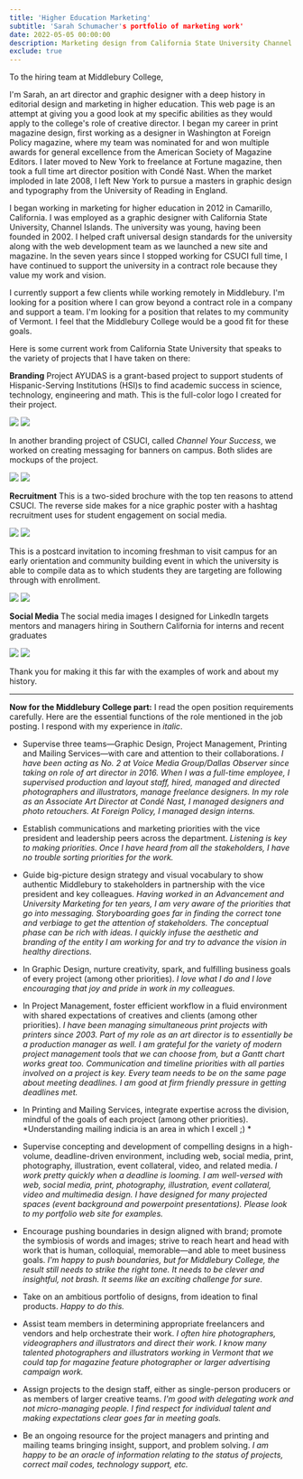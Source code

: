 ```yaml
---
title: 'Higher Education Marketing'
subtitle: 'Sarah Schumacher's portfolio of marketing work'
date: 2022-05-05 00:00:00
description: Marketing design from California State University Channel Islands
exclude: true
---
```


To the hiring team at Middlebury College,

I'm Sarah, an art director and graphic designer with a deep history in editorial design and marketing in higher education. This web page is an attempt at giving you a good look at my specific abilities as they would apply to the college's role of creative director. I began my career in print magazine design, first working as a designer in Washington at Foreign Policy magazine, where my team was nominated for and won multiple awards for general excellence from the American Society of Magazine Editors. I later moved to New York to freelance at Fortune magazine, then took a full time art director position with Condé Nast. When the market imploded in late 2008, I left New York to pursue a masters in graphic design and typography from the University of Reading in England. 

I began working in marketing for higher education in 2012 in Camarillo, California. I was employed as a graphic designer with California State University, Channel Islands. The university was young, having been founded in 2002. I helped craft universal design standards for the university along with the web development team as we launched a new site and magazine. In the seven years since I stopped working for CSUCI full time, I have continued to support the university in a contract role because they value my work and vision.

I currently support a few clients while working remotely in Middlebury. I'm looking for a position where I can grow beyond a contract role in a company and support a team. I'm looking for a position that relates to my community of Vermont. I feel that the Middlebury College would be a good fit for these goals.

Here is some current work from California State University that speaks to the variety of projects that I have taken on there:

**Branding**
Project AYUDAS is a grant-based project to support students of Hispanic-Serving Institutions (HSI)s to find academic success in science, technology, engineering and math. This is the full-color logo I created for their project.

<div class="gallery" data-columns="1">
	<img src="/images/forMidd/AYUDAS_fullcolorlogo.png">
	<img src="/images/forMidd/AYUDAS_blacklogo.png">
</div>

In another branding project of CSUCI, called *Channel Your Success*, we worked on creating messaging for banners on campus. Both slides are mockups of the project.

<div class="gallery" data-columns="1">
	<img src="/images/forMidd/cysbannermockup.jpg">
	<img src="/images/forMidd/bannermockup.jpg">
</div>

**Recruitment**
This is a two-sided brochure with the top ten reasons to attend CSUCI. The reverse side makes for a nice graphic poster with a hashtag recruitment uses for student engagement on social media.

<div class="gallery" data-columns="1">
	<img src="/images/demo/demo-landscape.jpg">
	<img src="/images/demo/demo-landscape-2.jpg">
</div>

This is a postcard invitation to incoming freshman to visit campus for an early orientation and community building event in which the university is able to compile data as to which students they are targeting are following through with enrollment.

<div class="gallery" data-columns="1">
	<img src="/images/demo/demo-landscape.jpg">
	<img src="/images/demo/demo-landscape-2.jpg">
</div>

**Social Media**
The social media images I designed for LinkedIn targets mentors and managers hiring in Southern California for interns and recent graduates

<div class="gallery" data-columns="1">
	<img src="/images/forMidd/LinkedIn_forMentors.jpg">
	<img src="/images/forMidd/LinkedIn_forMentors2.jpg">
</div>

Thank you for making it this far with the examples of work and about my history. 

---

**Now for the Middlebury College part:** I read the open position requirements carefully.
Here are the essential functions of the role mentioned in the job posting. I respond with my experience in *italic*.

* Supervise three teams—Graphic Design, Project Management, Printing and Mailing Services—with care and attention to their collaborations.
*I have been acting as No. 2 at Voice Media Group/Dallas Observer since taking on role of art director in 2016. When I was a full-time employee, I supervised production and layout staff, hired, managed and directed photographers and illustrators, manage freelance designers.*
*In my role as an Associate Art Director at Condé Nast, I managed designers and photo retouchers. At Foreign Policy, I managed design interns.*

* Establish communications and marketing priorities with the vice president and leadership peers across the department.
*Listening is key to making priorities. Once I have heard from all the stakeholders, I have no trouble sorting priorities for the work.*

* Guide big-picture design strategy and visual vocabulary to show authentic Middlebury to stakeholders in partnership with the vice president and key colleagues.
*Having worked in an Advancement and University Marketing for ten years, I am very aware of the priorities that go into messaging. Storyboarding goes far in finding the correct tone and verbiage to get the attention of stakeholders. The conceptual phase can be rich with ideas. I quickly infuse the aesthetic and branding of the entity I am working for and try to advance the vision in healthy directions.*

* In Graphic Design, nurture creativity, spark, and fulfilling business goals of every project (among other priorities).
*I love what I do and I love encouraging that joy and pride in work in my colleagues.*

* In Project Management, foster efficient workflow in a fluid environment with shared expectations of creatives and clients (among other priorities).
*I have been managing simultaneous print projects with printers since 2003. Part of my role as an art director is to essentially be a production manager as well. I am grateful for the variety of modern project management tools that we can choose from, but a Gantt chart works great too. Communication and timeline priorities with all parties involved on a project is key. Every team needs to be on the same page about meeting deadlines. I am good at firm friendly pressure in getting deadlines met.*

* In Printing and Mailing Services, integrate expertise across the division, mindful of the goals of each project (among other priorities).
*Understanding mailing indicia is an area in which I excell ;) *

* Supervise concepting and development of compelling designs in a high-volume, deadline-driven environment, including web, social media, print, photography, illustration, event collateral, video, and related media.
*I work pretty quickly when a deadline is looming. I am well-versed with web, social media, print, photography, illustration, event collateral, video and multimedia design. I have designed for many projected spaces (event background and powerpoint presentations). Please look to my portfolio web site for examples.*

* Encourage pushing boundaries in design aligned with brand; promote the symbiosis of words and images; strive to reach heart and head with work that is human, colloquial, memorable—and able to meet business goals.
*I'm happy to push boundaries, but for Middlebury College, the result still needs to strike the right tone. It needs to be clever and insightful, not brash. It seems like an exciting challenge for sure.*

* Take on an ambitious portfolio of designs, from ideation to final products. 
*Happy to do this.*

* Assist team members in determining appropriate freelancers and vendors and help orchestrate their work.
*I often hire photographers, videographers and illustrators and direct their work. I know many talented photographers and illustrators working in Vermont that we could tap for magazine feature photographer or larger advertising campaign work.*

* Assign projects to the design staff, either as single-person producers or as members of larger creative teams.
*I'm good with delegating work and not micro-managing people. I find respect for individual talent and making expectations clear goes far in meeting goals.*

* Be an ongoing resource for the project managers and printing and mailing teams bringing insight, support, and problem solving.
*I am happy to be an oracle of information relating to the status of projects, correct mail codes, technology support, etc.*
